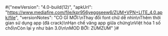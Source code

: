 #{"newVersion": "4.0-build(12)",
 "apkUrl": "https://www.mediafire.com/file/kpr956yeggseew6/ZUM+VPN+LITE_4.0.apk/file",
 "versionNotes": "CÓ GÌ MỚI:\nThay đổi font chữ dễ nhìn\nThêm thời gian sử dụng app (đã crack)\nHạn chế văng app giữa chừng\nViệt hóa 1 số chổ\nCòn lại y như bản 3.0\n\nMOD BỞI: ZUMZUM"
}#
